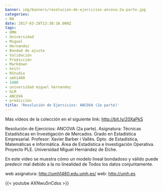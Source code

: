 ```yaml
---
banner: img/banners/resolucion-de-ejercicios-ancova-2a-parte.jpg
categories:
- NA
date: 2017-03-28T13:30:16.000Z
tags:
- UMH
- Universidad
- Miguel
- Hernandez
- Bondad de ajuste
- Validación
- Predicción
- Markdown
- knitr
- RStudio
- umh1480
- 1480
- universidad miguel hernandez
- GLM
- ANCOVA
- predicción
title: 'Resolución de Ejercicios: ANCOVA (2a parte)'
---
```


Más vídeos de la colección en el siguiente link: http://bit.ly/20XaPkS

Resolución de Ejercicios: ANCOVA (2a parte).
Asignatura: Técnicas Estadísticas en Investigación de Mercados.
Grado en Estadística Empresarial.
Profesor: Xavier Barber i Vallés.
Dpto. de Estadística, Matemáticas e Informática.
Área de Estadística e Investigación Operativa.
Proyecto PLE. Universidad Miguel Hernández de Elche.

En este video se muestra cómo un modelo lineal bondadoso y válido puede predecir mal debido a la no linealidad de Todos los datos conjuntamente.

web asignatura: http://umh1480.edu.umh.es/
web: http://umh.es

{{< youtube AXNwu5nCdss >}}
